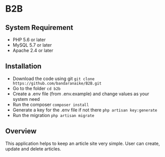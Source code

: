 # B2B

## System Requirement
 * PHP 5.6 or later
 * MySQL 5.7 or later
 * Apache 2.4 or later

## Installation
 * Download the code using git `git clone https://github.com/bandaranaike/B2B.git`
 * Go to the folder `cd b2b`
 * Create a .env file (from .env.example) and change values as your system need
 * Run the composer `composer install`
 * Generate a key for the .env file if not there `php artisan key:generate`
 * Run the migration `php artisan migrate`

## Overview

 This application helps to keep an article site very simple. User can create, update and delete articles.
